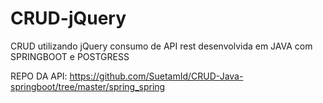 # CRUD-jQuery
CRUD utilizando jQuery consumo de API rest desenvolvida em JAVA com SPRINGBOOT e POSTGRESS 

REPO DA API: https://github.com/SuetamId/CRUD-Java-springboot/tree/master/spring_spring




